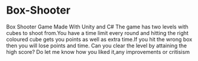 # Box-Shooter
Box Shooter Game Made With Unity and C# The game has two levels with cubes to shoot from.You have a time limit every round and hitting the right coloured cube gets you points as well as extra time.If you hit the wrong box then you will lose points and time. Can you clear the level by attaining the high score? Do let me know how you liked it,any improvements or critisism
